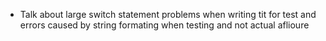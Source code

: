 * Talk about large switch statement problems when writing tit for test and errors caused by string formating when testing 
and not actual aflioure